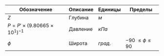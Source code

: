 Обозначение | Описание | Единицы | Пределы
--- | --- | --- | ---
$Z$ | Глубина | $м$ | |
$P=P' \times {\left( {9.80665 \times {{10}^1}} \right)^{ - 1}}$ | Давление | $кПа$   |
$\phi$ | Широта   | $град.$ | $-90\ \le \phi \le 90$
